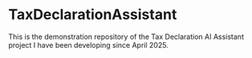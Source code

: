 # TaxDeclarationAssistant
This is the demonstration repository of the Tax Declaration AI Assistant project I have been developing since April 2025.
